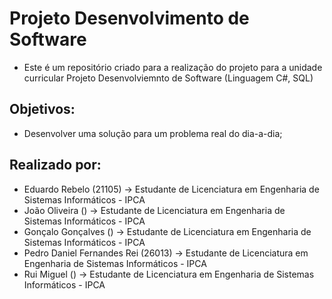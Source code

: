 # Projeto Desenvolvimento de Software
* Este é um repositório criado para a realização do projeto para a unidade curricular Projeto Desenvolviemnto de Software (Linguagem C#, SQL)

## Objetivos:
- Desenvolver uma solução para um problema real do dia-a-dia;

## Realizado por:
- Eduardo Rebelo (21105) -> Estudante de Licenciatura em Engenharia de Sistemas Informáticos - IPCA
- João Oliveira () -> Estudante de Licenciatura em Engenharia de Sistemas Informáticos - IPCA
- Gonçalo Gonçalves () -> Estudante de Licenciatura em Engenharia de Sistemas Informáticos - IPCA
- Pedro Daniel Fernandes Rei (26013) -> Estudante de Licenciatura em Engenharia de Sistemas Informáticos - IPCA
- Rui Miguel () -> Estudante de Licenciatura em Engenharia de Sistemas Informáticos - IPCA
